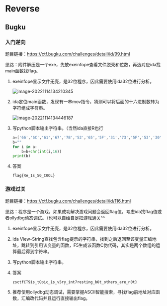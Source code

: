# Reverse

## Bugku

### 入门逆向

题目链接：https://ctf.bugku.com/challenges/detail/id/99.html

思路：附件解压是一个exe，先放exeinfope查看文件脱壳和位数，再选对应ida找main函数找flag。

1. exeinfope显示文件无壳，是32位程序，因此需要使用ida32位进行分析。

   ![image-20221114134210345](C:\Users\35947\AppData\Roaming\Typora\typora-user-images\image-20221114134210345.png)

2. ida定位main函数，发现有一串mov指令，猜测可以将后面的十六进制数转为字符组成字符串。

   ![image-20221114134446187](C:\Users\35947\AppData\Roaming\Typora\typora-user-images\image-20221114134446187.png)

3. 写python脚本输出字符串。（当然ida直接R也行

   ```python
   a=['66','6C','61','67','7B','52','65','5F','31','73','5F','53','30','5F','43','30','4F','4C','7D']
   b=""
   for i in a:
       b=b+chr(int(i,16))
   print(b)
   ```

4. 答案

   ```
   flag{Re_1s_S0_C0OL}
   ```


### 游戏过关

题目链接：https://ctf.bugku.com/challenges/detail/id/116.html

思路：程序是一个游戏，如果成功解决游戏问题会返回flag值，考虑ida找flag值或者ollydbg动态调试。（也可以自给自足把游戏通关^^

1. exeinfope显示文件无壳，是32位程序，因此需要使用ida32位进行分析。

2. ida View-String查找包含flag提示的字符串，找到之后返回至该变量汇编地址，跳转到引用该变量的函数，F5生成该函数C伪代码，其实是两个数组的运算最后得到字符串。

3. 写python脚本输出字符串。

4. 答案

   ```
   zsctf{T9is_tOpic_1s_v5ry_int7resting_b6t_others_are_n0t}
   ```

5. 推荐使用ollydbg动态调试，需要掌握ASCII智能搜索，寻找flag前地址对应函数，汇编改代码并且运行直接输出flag。

